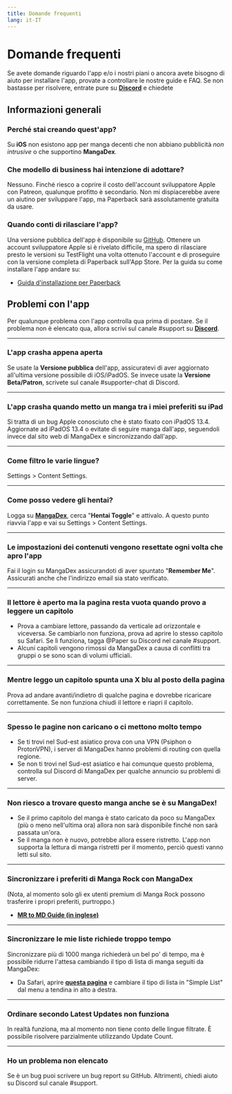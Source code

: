 ```yaml
---
title: Domande frequenti
lang: it-IT
---
```


# Domande frequenti
Se avete domande riguardo l'app e/o i nostri piani o ancora avete bisogno di aiuto per installare l'app, provate a controllare le nostre guide e FAQ. Se non bastasse per risolvere, entrate pure su **[Discord](https://discord.gg/Ny83JV3)** e chiedete

## Informazioni generali

### Perché stai creando quest'app?
Su **iOS** non esistono app per manga decenti che non abbiano pubblicità _non intrusive_ o che supportino **MangaDex**.

### Che modello di business hai intenzione di adottare?
Nessuno. Finché riesco a coprire il costo dell'account sviluppatore Apple con Patreon, qualunque profitto è secondario. Non mi dispiacerebbe avere un aiutino per sviluppare l'app, ma Paperback sarà assolutamente gratuita da usare.

### Quando conti di rilasciare l'app?
Una versione pubblica dell'app è disponibile su [GitHub](https://github.com/FaizanDurrani/Paperback-Public/releases). Ottenere un account sviluppatore Apple si è rivelato difficile, ma spero di rilasciare presto le versioni su TestFlight una volta ottenuto l'account e di proseguire con la versione completa di Paperback sull'App Store. Per la guida su come installare l'app andare su:

* [Guida d'installazione per Paperback](/help/guides/getting-started)

## Problemi con l'app
Per qualunque problema con l'app controlla qua prima di postare. Se il problema non è elencato qua, allora scrivi sul canale #support su **[Discord](https://discord.gg/Ny83JV3)**.

---

### L'app crasha appena aperta
Se usate la **Versione pubblica** dell'app, assicuratevi di aver aggiornato all'ultima versione possibile di iOS/iPadOS. Se invece usate la **Versione Beta/Patron**, scrivete sul canale #supporter-chat di Discord.

---

### L'app crasha quando metto un manga tra i miei preferiti su iPad
Si tratta di un bug Apple conosciuto che è stato fixato con iPadOS 13.4. Aggiornate ad iPadOS 13.4 o evitate di seguire manga dall'app, seguendoli invece dal sito web di MangaDex e sincronizzando dall'app.

---

### Come filtro le varie lingue?
Settings > Content Settings.

---

### Come posso vedere gli hentai?
Logga su **[MangaDex](https://mangadex.org/settings)**, cerca "**Hentai Toggle**" e attivalo. A questo punto riavvia l'app e vai su Settings > Content Settings.

---

### Le impostazioni dei contenuti vengono resettate ogni volta che apro l'app
Fai il login su MangaDex assicurandoti di aver spuntato "**Remember Me**". Assicurati anche che l'indirizzo email sia stato verificato.

---

### Il lettore è aperto ma la pagina resta vuota quando provo a leggere un capitolo
 * Prova a cambiare lettore, passando da verticale ad orizzontale e viceversa. Se cambiarlo non funziona, prova ad aprire lo stesso capitolo su Safari. Se lì funziona, tagga @Paper su Discord nel canale #support.
 * Alcuni capitoli vengono rimossi da MangaDex a causa di conflitti tra gruppi o se sono scan di volumi ufficiali.
 
---
 
### Mentre leggo un capitolo spunta una X blu al posto della pagina
Prova ad andare avanti/indietro di qualche pagina e dovrebbe ricaricare correttamente. Se non funziona chiudi il lettore e riapri il capitolo.

---

### Spesso le pagine non caricano o ci mettono molto tempo
 * Se ti trovi nel Sud-est asiatico prova con una VPN (Psiphon o ProtonVPN), i server di MangaDex hanno problemi di routing con quella regione.
 * Se non ti trovi nel Sud-est asiatico e hai comunque questo problema, controlla sul Discord di MangaDex per qualche annuncio su problemi di server.
 
---

### Non riesco a trovare questo manga anche se è su MangaDex!
 * Se il primo capitolo del manga è stato caricato da poco su MangaDex (più o meno nell'ultima ora) allora non sarà disponibile finché non sarà passata un'ora.
 * Se il manga non è nuovo, potrebbe allora essere ristretto. L'app non supporta la lettura di manga ristretti per il momento, perciò questi vanno letti sul sito.

---

### Sincronizzare i preferiti di Manga Rock con MangaDex
(Nota, al momento solo gli ex utenti premium di Manga Rock possono trasferire i propri preferiti, purtroppo.)

* [**MR to MD Guide (in inglese)**](https://www.reddit.com/r/mangarockapp/comments/f89aie/tool_exporting_mr_favorites/)

---

### Sincronizzare le mie liste richiede troppo tempo
Sincronizzare più di 1000 manga richiederà un bel po' di tempo, ma è possibile ridurre l'attesa cambiando il tipo di lista di manga seguiti da MangaDex:

 * Da Safari, aprire [**questa pagina**](https://mangadex.org/follows/manga/) e cambiare il tipo di lista in "Simple List" dal menu a tendina in alto a destra.

---

### Ordinare secondo Latest Updates non funziona
In realtà funziona, ma al momento non tiene conto delle lingue filtrate. È possibile risolvere parzialmente utilizzando Update Count.

---

### Ho un problema non elencato
Se è un bug puoi scrivere un bug report su GitHub. Altrimenti, chiedi aiuto su Discord sul canale #support.